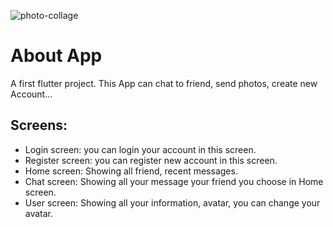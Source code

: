![photo-collage](https://user-images.githubusercontent.com/95491504/148632561-ed1a1497-7625-4e1d-93c1-792f0f7fd7b8.png)



# About App

A first flutter project.
This App can chat to friend, send photos, create new Account...

## Screens:

* Login screen: you can login your account in this screen.
* Register screen: you can register new account in this screen.
* Home screen: Showing all friend, recent messages.
* Chat screen: Showing all your message your friend you choose in Home screen.
* User screen: Showing all your information, avatar, you can change your avatar.
